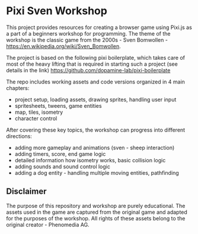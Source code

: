 # Pixi Sven Workshop

This project provides resources for creating a browser game using Pixi.js as a part of a beginners workshop for programming. The theme of the workshop is the classic game from the 2000s - Sven Bomwollen - https://en.wikipedia.org/wiki/Sven_Bomwollen.

The project is based on the following pixi boilerplate, which takes care of most of the heavy lifting that is required in starting such a project (see details in the link) https://github.com/dopamine-lab/pixi-boilerplate

The repo includes working assets and code versions organized in 4 main chapters:
- project setup, loading assets, drawing sprites, handling user input
- spritesheets, tweens, game entities
- map, tiles, isometry
- character control

After covering these key topics, the workshop can progress into different directions:
- adding more gameplay and animations (sven - sheep interaction)
- adding timers, score, end game logic
- detailed information how isometry works, basic collision logic
- adding sounds and sound control logic
- adding a dog entity - handling multiple moving entities, pathfinding

## Disclaimer
The purpose of this repository and workshop are purely educational. The assets used in the game are captured from the original game and adapted for the purposes of the workshop. All rights of these assets belong to the original creator - Phenomedia AG.